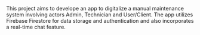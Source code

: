 This project aims to develope an app to digitalize a manual maintenance system involving actors Admin, Technician and User/Client. The app utilizes Firebase Firestore for data storage and
authentication and also incorporates a real-time chat feature.
